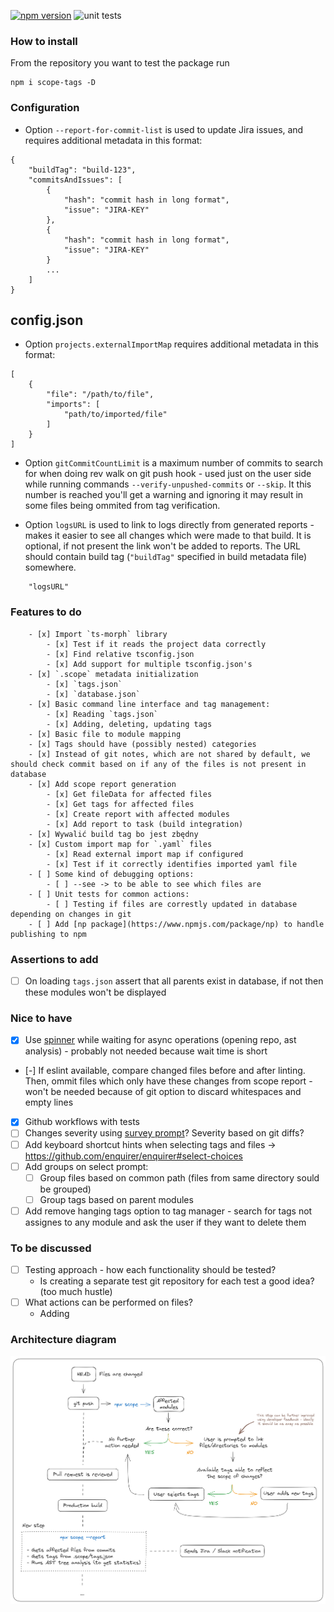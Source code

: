 [![npm version](https://badge.fury.io/js/scope-tags.svg)](https://badge.fury.io/js/scope-tags)
![unit tests](https://github.com/matiduda/scope-tags/actions/workflows/run-unit-tests.yml/badge.svg)

### How to install

From the repository you want to test the package run

```
npm i scope-tags -D
```

### Configuration

- Option `--report-for-commit-list` is used to update Jira issues, and requires additional metadata in this format:

```
{
    "buildTag": "build-123",
    "commitsAndIssues": [
        {
            "hash": "commit hash in long format",
            "issue": "JIRA-KEY"
        },
        {
            "hash": "commit hash in long format",
            "issue": "JIRA-KEY"
        }
        ...
    ]
}
```

## config.json

- Option `projects.externalImportMap` requires additional metadata in this format:

```
[
    {
        "file": "/path/to/file",
        "imports": [
            "path/to/imported/file"
        ]
    }
]
```

- Option `gitCommitCountLimit` is a maximum number of commits to search for when doing rev walk on git push hook - used just on the user side while running commands `--verify-unpushed-commits` or `--skip`. It this number is reached you'll get a warning and ignoring it may result in some files being ommited from tag verification.

- Option `logsURL` is used to link to logs directly from generated reports - makes it easier to see all changes which were made to that build. It is optional, if not present the link won't be added to reports. The URL should contain build tag (`"buildTag"` specified in build metadata file) somewhere.

```
    "logsURL"
```

### Features to do

        - [x] Import `ts-morph` library
            - [x] Test if it reads the project data correctly
            - [x] Find relative tsconfig.json
            - [x] Add support for multiple tsconfig.json's
        - [x] `.scope` metadata initialization
            - [x] `tags.json`
            - [x] `database.json`
        - [x] Basic command line interface and tag management:
            - [x] Reading `tags.json`
            - [x] Adding, deleting, updating tags
        - [x] Basic file to module mapping
        - [x] Tags should have (possibly nested) categories
        - [x] Instead of git notes, which are not shared by default, we should check commit based on if any of the files is not present in database
        - [x] Add scope report generation
            - [x] Get fileData for affected files
            - [x] Get tags for affected files
            - [x] Create report with affected modules
            - [x] Add report to task (build integration)
        - [x] Wywalić build tag bo jest zbędny
        - [x] Custom import map for `.yaml` files
            - [x] Read external import map if configured
            - [x] Test if it correctly identifies imported yaml file
        - [ ] Some kind of debugging options:
            - [ ] --see -> to be able to see which files are 
        - [ ] Unit tests for common actions:
            - [ ] Testing if files are correstly updated in database depending on changes in git
        - [ ] Add [np package](https://www.npmjs.com/package/np) to handle publishing to npm
### Assertions to add

- [ ] On loading `tags.json` assert that all parents exist in database, if not then these modules won't be displayed

### Nice to have

- [x] Use [spinner](https://www.npmjs.com/package/ora) while waiting for async operations (opening repo, ast analysis) - probably not needed because wait time is short
- [-] If eslint available, compare changed files before and after linting. Then, ommit files which only have these changes from scope report - won't be needed because of git option to discard whitespaces and empty lines
- [x] Github workflows with tests
- [ ] Changes severity using [survey prompt](https://github.com/enquirer/enquirer#scale-prompt)? Severity based on git diffs?
- [ ] Add keyboard shortcut hints when selecting tags and files -> https://github.com/enquirer/enquirer#select-choices
- [ ] Add groups on select prompt:
    - [ ] Group files based on common path (files from same directory sould be grouped)
    - [ ] Group tags based on parent modules
- [ ] Add remove hanging tags option to tag manager - search for tags not assignes to any module and ask the user if they want to delete them

### To be discussed

- [ ] Testing approach - how each functionality should be tested?
    - Is creating a separate test git repository for each test a good idea? (too much hustle)
- [ ] What actions can be performed on files?
    - Adding 

### Architecture diagram

![Alt text](img/architecture.png)